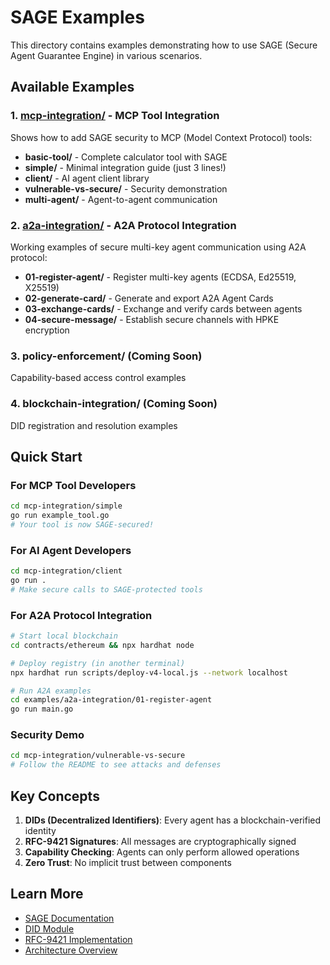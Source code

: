 # SAGE Examples

This directory contains examples demonstrating how to use SAGE (Secure Agent Guarantee Engine) in various scenarios.

## Available Examples

### 1. [mcp-integration/](./mcp-integration/) - MCP Tool Integration
Shows how to add SAGE security to MCP (Model Context Protocol) tools:
- **basic-tool/** - Complete calculator tool with SAGE
- **simple/** - Minimal integration guide (just 3 lines!)
- **client/** - AI agent client library
- **vulnerable-vs-secure/** - Security demonstration
- **multi-agent/** - Agent-to-agent communication

### 2. [a2a-integration/](./a2a-integration/) - A2A Protocol Integration
Working examples of secure multi-key agent communication using A2A protocol:
- **01-register-agent/** - Register multi-key agents (ECDSA, Ed25519, X25519)
- **02-generate-card/** - Generate and export A2A Agent Cards
- **03-exchange-cards/** - Exchange and verify cards between agents
- **04-secure-message/** - Establish secure channels with HPKE encryption

### 3. policy-enforcement/ (Coming Soon)
Capability-based access control examples

### 4. blockchain-integration/ (Coming Soon)
DID registration and resolution examples

## Quick Start

### For MCP Tool Developers
```bash
cd mcp-integration/simple
go run example_tool.go
# Your tool is now SAGE-secured!
```

### For AI Agent Developers
```bash
cd mcp-integration/client
go run .
# Make secure calls to SAGE-protected tools
```

### For A2A Protocol Integration
```bash
# Start local blockchain
cd contracts/ethereum && npx hardhat node

# Deploy registry (in another terminal)
npx hardhat run scripts/deploy-v4-local.js --network localhost

# Run A2A examples
cd examples/a2a-integration/01-register-agent
go run main.go
```

### Security Demo
```bash
cd mcp-integration/vulnerable-vs-secure
# Follow the README to see attacks and defenses
```

## Key Concepts

1. **DIDs (Decentralized Identifiers)**: Every agent has a blockchain-verified identity
2. **RFC-9421 Signatures**: All messages are cryptographically signed
3. **Capability Checking**: Agents can only perform allowed operations
4. **Zero Trust**: No implicit trust between components

## Learn More

- [SAGE Documentation](../docs/)
- [DID Module](../docs/did/)
- [RFC-9421 Implementation](../docs/core/rfc9421-en.md)
- [Architecture Overview](../docs/architecture/)